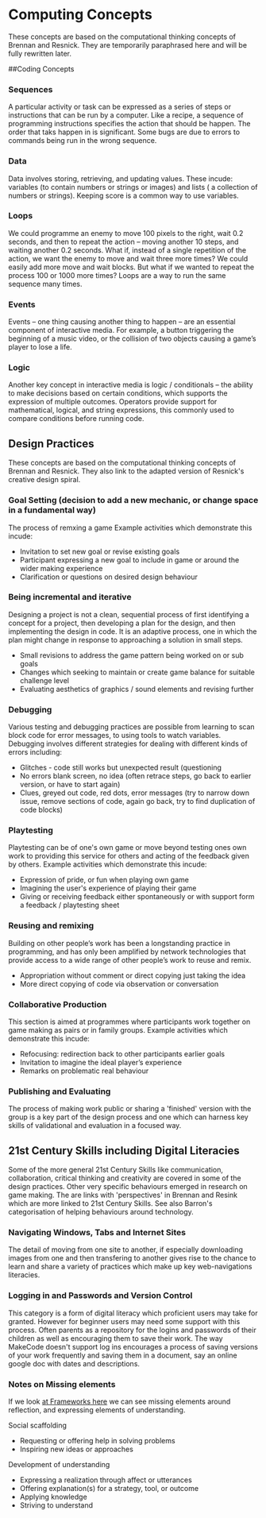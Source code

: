 
# Computing Concepts

These concepts are based on the computational thinking concepts of Brennan and Resnick. They are temporarily paraphrased here and will
be fully rewritten later.

##Coding Concepts

### Sequences
A particular activity or task can be expressed as a series of steps or instructions that can be run by a computer. Like a recipe, a sequence of programming instructions specifies the action that should be happen. The order that taks happen in is significant. Some bugs are due to errors to commands being run in the wrong sequence.

### Data
Data involves storing, retrieving, and updating values. These incude: variables (to contain numbers or strings or images) and lists ( a collection of numbers or strings). Keeping score is a common way to use variables.

### Loops
We could programme an enemy to move 100 pixels to the right, wait 0.2 seconds, and then to repeat the action – moving another 10 steps, and waiting another 0.2 seconds. What if, instead of a single repetition of the action, we want the enemy to move and wait three more times? We could easily add more move and wait blocks. But what if we wanted to repeat the process 100 or 1000 more times? Loops are a way to run the same sequence many times.

### Events
Events – one thing causing another thing to happen – are an essential component of interactive
media. For example, a button triggering the beginning of a music video, or the collision of
two objects causing a game’s player to lose a life.

### Logic
Another key concept in interactive media is logic / conditionals – the ability to make decisions based on
certain conditions, which supports the expression of multiple outcomes. Operators provide support for mathematical, logical, and
string expressions, this commonly used to compare conditions before running code.


## Design Practices

These concepts are based on the computational thinking concepts of Brennan and Resnick. They also link to the adapted version of Resnick's creative design spiral.

### Goal Setting (decision to add a new mechanic, or change space in a fundamental way)
The process of remxing a game Example activities which demonstrate this incude:
   - Invitation to set new goal or revise existing goals
   - Participant expressing a new goal to include in game or around the wider making experience
   - Clarification or questions on desired design behaviour

### Being incremental and iterative
Designing a project is not a clean, sequential process of first identifying a concept for a project,
then developing a plan for the design, and then implementing the design in code. It is an adaptive
process, one in which the plan might change in response to approaching a solution in small steps.
   - Small revisions to address the game pattern being worked on or sub goals
   - Changes which seeking to maintain or create game balance for suitable challenge level
   - Evaluating aesthetics of graphics / sound elements and revising further

### Debugging
Various testing and debugging practices are possible from learning to scan block code for error messages, to using tools to watch variables. Debugging involves different strategies for dealing with  different kinds of errors including:
   - Glitches - code still works but unexpected result (questioning
   - No errors blank screen, no idea (often retrace steps, go back to earlier version, or have to start again)
   - Clues, greyed out code, red dots, error messages (try to narrow down issue, remove sections of code, again go back, try to find duplication of code blocks)

### Playtesting
Playtesting can be of one's own game or move beyond testing ones own work to providing this service for others and acting of the feedback given by others.
Example activities which demonstrate this incude:
   - Expression of pride, or fun when playing own game
   - Imagining the user's experience of playing their game
   - Giving or receiving feedback either spontaneously or with support form a feedback / playtesting sheet

### Reusing and remixing
Building on other people’s work has been a longstanding practice in programming, and has only
been amplified by network technologies that provide access to a wide range of other people’s
work to reuse and remix.
   - Appropriation without comment or direct copying just taking the idea
   - More direct copying of code via observation or conversation

### Collaborative Production
This section is aimed at programmes where participants work together on game making as pairs or in family groups. Example activities which demonstrate this incude:
   - Refocusing: redirection back to other participants earlier goals
   - Invitation to imagine the ideal player’s experience
   - Remarks on problematic real behaviour

### Publishing and Evaluating
The process of making work public or sharing a 'finished' version with the group is a key part of the design process and one which can harness key skills of validational and evaluation in a focused way.


## 21st Century Skills including Digital Literacies

Some of the more general 21st Century Skills like communication, collaboration, critical thinking and creativity are covered in some of the design practices. Other very specific behaviours emerged in research on game making. The are links with 'perspectives' in Brennan and Resink which are more linked to 21st Century Skills. See also Barron's categorisation of helping behaviours around technology.

### Navigating Windows, Tabs and Internet Sites
The detail of moving from one site to another, if especially downloading images from one and then transfering to another gives rise to the chance to learn and share a variety of practices which make up key web-navigations literacies.

### Logging in and Passwords and Version Control
This category is a form of digital literacy which proficient users may take for granted. However for beginner users may need some support with this process.
Often parents as a repository for the logins and passwords of their children as well as encouraging them to save their work.  The way MakeCode doesn't support log ins
encourages a process of saving versions of your work frequently and saving them in a document, say an online google doc with dates and descriptions.

### Notes on Missing elements
If we look [ at Frameworks here](https://docs.google.com/document/d/1ARce8w_31RXRZ_f5X1HyijJZkaGaX3K8y3QvKkaVgiA/edit#) we can see missing elements around reflection,
and expressing elements of understanding.

Social scaffolding

* Requesting or offering help in solving problems 
* Inspiring new ideas or approaches

Development of understanding

* Expressing a realization through affect or utterances
* Offering explanation(s) for a strategy, tool, or outcome
* Applying knowledge
* Striving to understand
